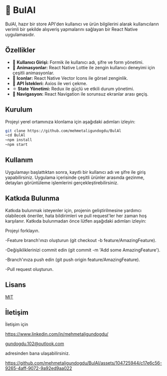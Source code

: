 
# 📲 BulAI

BulAI, hazır bir store API'den kullanıcı ve ürün bilgilerini alarak kullanıcıların verimli bir şekilde alışveriş yapmalarını sağlayan bir React Native uygulamasıdır.


## Özellikler

- 👤  **Kullanıcı Girişi:** Formik ile kullanıcı adı, şifre ve form yönetimi.
- 🌟 **Animasyonlar:** React Native Lottie ile zengin kullanıcı deneyimi için çeşitli animasyonlar.
- 🎊 **Iconlar:** React Native Vector Icons ile görsel zenginlik.
- 🔗 **API İstekleri:** Axios ile veri çekme.
- ⚛ **State Yönetimi:** Redux ile güçlü ve etkili durum yönetimi.
- 🎯 **Navigasyon:** React Navigation ile sorunsuz ekranlar arası geçiş.

## Kurulum

Projeyi yerel ortamınıza klonlama için aşağıdaki adımları izleyin:

```bash
git clone https://github.com/mehmetaligundogdu/BulAl
~cd BulAl
~npm install
~npm start 
````


## Kullanım

Uygulamayı başlattıktan sonra, kayıtlı bir kullanıcı adı ve şifre ile giriş yapabilirsiniz. Uygulama içerisinde çeşitli ürünler arasında gezinme, detayları görüntüleme işlemlerini gerçekleştirebilirsiniz.

## Katkıda Bulunma
Katkıda bulunmak isteyenler için, projenin geliştirilmesine yardımcı olabilecek öneriler, hata bildirimleri ve pull request'ler her zaman hoş karşılanır. Katkıda bulunmadan önce lütfen aşağıdaki adımları izleyin:

Projeyi forklayın.

-Feature branch'ınızı oluşturun (git checkout -b feature/AmazingFeature).

-Değişikliklerinizi commit edin (git commit -m 'Add some AmazingFeature').

-Branch'ınıza push edin (git push origin feature/AmazingFeature).

-Pull request oluşturun.


## Lisans

[MIT](https://choosealicense.com/licenses/mit/)

  
## İletişim

İletişim için

https://www.linkedin.com/in/mehmetaligundogdu/

gundogdu.102@outlook.com 

adresinden bana ulaşabilirsiniz.

https://github.com/mehmetaligundogdu/BulAl/assets/104725944/c17e6c56-9265-4aff-9072-9a92ed9aa022

  
